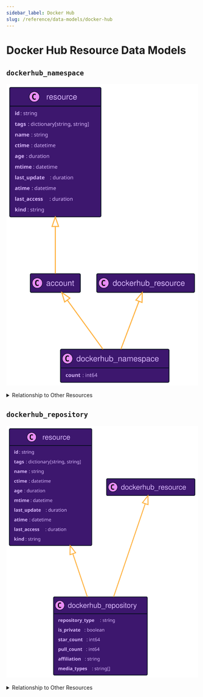 ```yaml
---
sidebar_label: Docker Hub
slug: /reference/data-models/docker-hub
---
```


# Docker Hub Resource Data Models

## `dockerhub_namespace`

![dockerhub_namespace data model](./img/dockerhub_namespace.svg)

<details>
<summary>Relationship to Other Resources</summary>
<div>

![dockerhub_namespace relationships](./img/dockerhub_namespace_relationships.svg)

</div>
</details>

## `dockerhub_repository`

![dockerhub_repository data model](./img/dockerhub_repository.svg)

<details>
<summary>Relationship to Other Resources</summary>
<div>

![dockerhub_repository relationships](./img/dockerhub_repository_relationships.svg)

</div>
</details>
